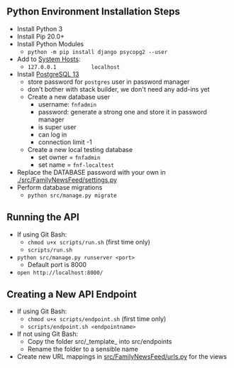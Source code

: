 ## Python Environment Installation Steps

-   Install Python 3
-   Install Pip 20.0+
-   Install Python Modules
    -   `python -m pip install django psycopg2 --user`
-   Add to [System Hosts](file:///C:/Windows/System32/drivers/etc/hosts):
    -   `127.0.0.1           localhost`
- Install [PostgreSQL 13](https://www.postgresqltutorial.com/install-postgresql/)
    -   store password for `postgres` user in password manager
    -   don't bother with stack builder, we don't need any add-ins yet
    -   Create a new database user
        -   username: `fnfadmin`
        -   password: generate a strong one and store it in password manager
        -   is super user
        -   can log in
        -   connection limit -1
    -   Create a new local testing database
        -   set owner = `fnfadmin`
        -   set name = `fnf-localtest`
-   Replace the DATABASE password with your own in [./src/FamilyNewsFeed/settings.py](./src/FamilyNewsFeed/settings.py)
-   Perform database migrations
    -   `python src/manage.py migrate`

## Running the API

-   If using Git Bash:
    -   `chmod u+x scripts/run.sh` (first time only)
    -   `scripts/run.sh`
-   `python src/manage.py runserver <port>`
    -   Default port is 8000
-   `open http://localhost:8000/`

## Creating a New API Endpoint

-   If using Git Bash:
    -   `chmod u+x scripts/endpoint.sh` (first time only)
    -   `scripts/endpoint.sh <endpointname>`
-   If not using Git Bash:
    -   Copy the folder src/\_template\_ into src/endpoints
    -   Rename the folder to a sensible name
-   Create new URL mappings in [src/FamilyNewsFeed/urls.py](./src/FamilyNewsFeed/urls.py) for the views
